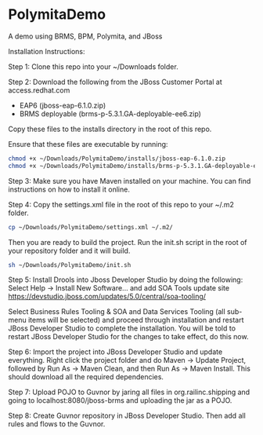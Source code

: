 PolymitaDemo
============

A demo using BRMS, BPM, Polymita, and JBoss

Installation Instructions:

Step 1: Clone this repo into your ~/Downloads folder. 

Step 2: Download the following from the JBoss Customer Portal at access.redhat.com

 * EAP6 (jboss-eap-6.1.0.zip)
 * BRMS deployable (brms-p-5.3.1.GA-deployable-ee6.zip)

Copy these files to the installs directory in the root of this repo.

Ensure that these files are executable by running:

```bash
chmod +x ~/Downloads/PolymitaDemo/installs/jboss-eap-6.1.0.zip
chmod +x ~/Downloads/PolymitaDemo/installs/brms-p-5.3.1.GA-deployable-ee6.zip
```

Step 3: Make sure you have Maven installed on your machine. You can find instructions on how to install it online.

Step 4: Copy the settings.xml file in the root of this repo to your ~/.m2 folder.

```bash
cp ~/Downloads/PolymitaDemo/settings.xml ~/.m2/
```

Then you are ready to build the project. Run the init.sh script in the root of your repository folder and it will build.

```bash
sh ~/Downloads/PolymitaDemo/init.sh
```

Step 5: Install Drools into Jboss Developer Studio by doing the following:
Select Help → Install New Software... and add SOA Tools update site https://devstudio.jboss.com/updates/5.0/central/soa-tooling/

Select Business Rules Tooling & SOA and Data Services Tooling (all sub-menu items will be selected) and proceed through installation and restart JBoss Developer Studio to complete the installation. 
You will be told to restart JBoss Developer Studio for the changes to take effect, do this now.

Step 6: Import the project into JBoss Developer Studio and update everything. Right click the project folder and do Maven → Update Project, followed by Run As → Maven Clean, and then Run As → Maven Install. This should download all the required dependencies.

Step 7: Upload POJO to Guvnor by jaring all files in org.railinc.shipping and going to localhost:8080/jboss-brms and uploading the jar as a POJO.

Step 8: Create Guvnor repository in JBoss Developer Studio. Then add all rules and flows to the Guvnor.
